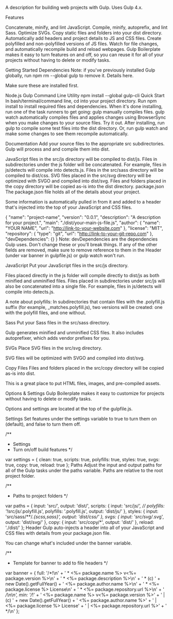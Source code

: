 A description for building web projects with Gulp. Uses Gulp 4.x.

Features

Concatenate, minify, and lint JavaScript.
Compile, minify, autoprefix, and lint Sass.
Optimize SVGs.
Copy static files and folders into your dist directory.
Automatically add headers and project details to JS and CSS files.
Create polyfilled and non-polyfilled versions of JS files.
Watch for file changes, and automatically recompile build and reload webpages.
Gulp Boilerplate makes it easy to turn features on and off, so you can reuse it for all of your projects without having to delete or modify tasks.

Getting Started
Dependencies
Note: if you've previously installed Gulp globally, run npm rm --global gulp to remove it. Details here.

Make sure these are installed first.

Node.js
Gulp Command Line Utility npm install --global gulp-cli
Quick Start
In bash/terminal/command line, cd into your project directory.
Run npm install to install required files and dependencies.
When it's done installing, run one of the task runners to get going:
gulp manually compiles files.
gulp watch automatically compiles files and applies changes using BrowserSync when you make changes to your source files.
Try it out. After installing, run gulp to compile some test files into the dist directory. Or, run gulp watch and make some changes to see them recompile automatically.

Documentation
Add your source files to the appropriate src subdirectories. Gulp will process and and compile them into dist.

JavaScript files in the src/js directory will be compiled to dist/js. Files in subdirectories under the js folder will be concatenated. For example, files in js/detects will compile into detects.js.
Files in the src/sass directory will be compiled to dist/css.
SVG files placed in the src/svg directory will be optimized with SVGO and compiled into dist/svg.
Files and folders placed in the copy directory will be copied as-is into the dist directory.
package.json
The package.json file holds all of the details about your project.

Some information is automatically pulled in from it and added to a header that's injected into the top of your JavaScript and CSS files.

{
	"name": "project-name",
	"version": "0.0.1",
	"description": "A description for your project.",
	"main": "./dist/your-main-js-file.js",
	"author": {
		"name": "YOUR NAME",
		"url": "http://link-to-your-website.com"
	},
	"license": "MIT",
	"repository": {
		"type": "git",
		"url": "http://link-to-your-git-repo.com"
	},
	"devDependencies": {}
}
Note: devDependencies are the dependencies Gulp uses. Don't change these or you'll break things. If any of the other fields are removed, make sure to remove reference to them in the Header (under var banner in gulpfile.js) or gulp watch won't run.

JavaScript
Put your JavaScript files in the src/js directory.

Files placed directly in the js folder will compile directly to dist/js as both minified and unminified files. Files placed in subdirectories under src/js will also be concatenated into a single file. For example, files in js/detects will compile into detects.js.

A note about polyfills: In subdirectories that contain files with the .polyfill.js suffix (for example, _matches.polyfill.js), two versions will be created: one with the polyfill files, and one without.

Sass
Put your Sass files in the src/sass directory.

Gulp generates minified and unminified CSS files. It also includes autoprefixer, which adds vendor prefixes for you.

SVGs
Place SVG files in the src/svg directory.

SVG files will be optimized with SVGO and compiled into dist/svg.

Copy Files
Files and folders placed in the src/copy directory will be copied as-is into dist.

This is a great place to put HTML files, images, and pre-compiled assets.

Options & Settings
Gulp Boilerplate makes it easy to customize for projects without having to delete or modify tasks.

Options and settings are located at the top of the gulpfile.js.

Settings
Set features under the settings variable to true to turn them on (default), and false to turn them off.

/**
 * Settings
 * Turn on/off build features
 */

var settings = {
	clean: true,
	scripts: true,
	polyfills: true,
	styles: true,
	svgs: true,
	copy: true,
	reload: true
};
Paths
Adjust the input and output paths for all of the Gulp tasks under the paths variable. Paths are relative to the root project folder.

/**
 * Paths to project folders
 */

var paths = {
	input: 'src/',
	output: 'dist/',
	scripts: {
		input: 'src/js/*',
		// polyfills: '!src/js/*.polyfill.js',
		polyfills: '.polyfill.js',
		output: 'dist/js/'
	},
	styles: {
		input: 'src/sass/**/*.{scss,sass}',
		output: 'dist/css/'
	},
	svgs: {
		input: 'src/svg/*.svg',
		output: 'dist/svg/'
	},
	copy: {
		input: 'src/copy/*',
		output: 'dist/'
	},
	reload: './dist/'
};
Header
Gulp auto-injects a header into all of your JavaScript and CSS files with details from your package.json file.

You can change what's included under the banner variable.

/**
 * Template for banner to add to file headers
 */

var banner = {
	full:
		'/*!\n' +
		' * <%= package.name %> v<%= package.version %>\n' +
		' * <%= package.description %>\n' +
		' * (c) ' + new Date().getFullYear() + ' <%= package.author.name %>\n' +
		' * <%= package.license %> License\n' +
		' * <%= package.repository.url %>\n' +
		' */\n\n',
	min:
		'/*!' +
		' <%= package.name %> v<%= package.version %>' +
		' | (c) ' + new Date().getFullYear() + ' <%= package.author.name %>' +
		' | <%= package.license %> License' +
		' | <%= package.repository.url %>' +
		' */\n'
};
